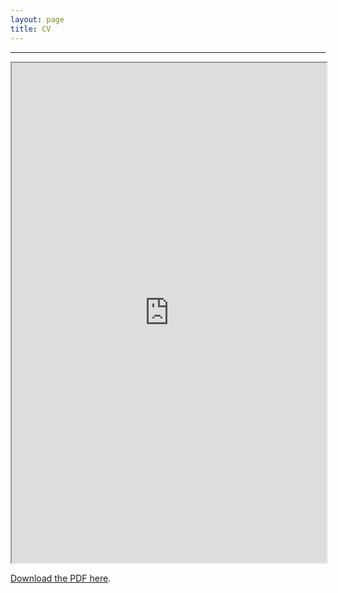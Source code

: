 ```yaml
---
layout: page
title: CV
---
```

---

<iframe src="https://drive.google.com/file/d/1OPkaS8kTIt_d5MCBxTxGK48DoZlHQ83b/preview" width="100%" height="800px" allow="autoplay"></iframe>

<p><a href="https://drive.google.com/file/d/1OPkaS8kTIt_d5MCBxTxGK48DoZlHQ83b/view?usp=sharing" target="_blank">Download the PDF here</a>.</p>

